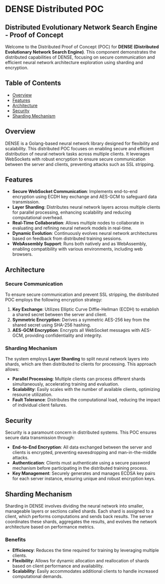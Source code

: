 # DENSE Distributed POC

## Distributed Evolutionary Network Search Engine - Proof of Concept

Welcome to the Distributed Proof of Concept (POC) for **DENSE (Distributed Evolutionary Network Search Engine)**. This component demonstrates the distributed capabilities of DENSE, focusing on secure communication and efficient neural network architecture exploration using sharding and encryption.

## Table of Contents

- [Overview](#overview)
- [Features](#features)
- [Architecture](#architecture)
- [Security](#security)
- [Sharding Mechanism](#sharding-mechanism)


## Overview

DENSE is a Golang-based neural network library designed for flexibility and scalability. This distributed POC focuses on enabling secure and efficient distribution of neural network tasks across multiple clients. It leverages WebSockets with robust encryption to ensure secure communication between the server and clients, preventing attacks such as SSL stripping.

## Features

- **Secure WebSocket Communication**: Implements end-to-end encryption using ECDH key exchange and AES-GCM to safeguard data transmission.
- **Layer Sharding**: Distributes neural network layers across multiple clients for parallel processing, enhancing scalability and reducing computational overhead.
- **Real-Time Collaboration**: Allows multiple nodes to collaborate in evaluating and refining neural network models in real-time.
- **Dynamic Evolution**: Continuously evolves neural network architectures based on feedback from distributed training sessions.
- **WebAssembly Support**: Runs both natively and as WebAssembly, enabling compatibility with various environments, including web browsers.

## Architecture

### Secure Communication

To ensure secure communication and prevent SSL stripping, the distributed POC employs the following encryption strategy:

1. **Key Exchange**: Utilizes Elliptic Curve Diffie-Hellman (ECDH) to establish a shared secret between the server and client.
2. **Symmetric Encryption**: Derives a symmetric AES-256 key from the shared secret using SHA-256 hashing.
3. **AES-GCM Encryption**: Encrypts all WebSocket messages with AES-GCM, providing confidentiality and integrity.

### Sharding Mechanism

The system employs **Layer Sharding** to split neural network layers into shards, which are then distributed to clients for processing. This approach allows:

- **Parallel Processing**: Multiple clients can process different shards simultaneously, accelerating training and evaluation.
- **Scalability**: Easily scales with the number of available clients, optimizing resource utilization.
- **Fault Tolerance**: Distributes the computational load, reducing the impact of individual client failures.

## Security

Security is a paramount concern in distributed systems. This POC ensures secure data transmission through:

- **End-to-End Encryption**: All data exchanged between the server and clients is encrypted, preventing eavesdropping and man-in-the-middle attacks.
- **Authentication**: Clients must authenticate using a secure password mechanism before participating in the distributed training process.
- **Key Management**: Securely generates and manages ECDSA key pairs for each server instance, ensuring unique and robust encryption keys.

## Sharding Mechanism

Sharding in DENSE involves dividing the neural network into smaller, manageable layers or sections called shards. Each shard is assigned to a client, which performs computations and sends back results. The server coordinates these shards, aggregates the results, and evolves the network architecture based on performance metrics.

### Benefits

- **Efficiency**: Reduces the time required for training by leveraging multiple clients.
- **Flexibility**: Allows for dynamic allocation and reallocation of shards based on client performance and availability.
- **Scalability**: Easily accommodates additional clients to handle increased computational demands.

